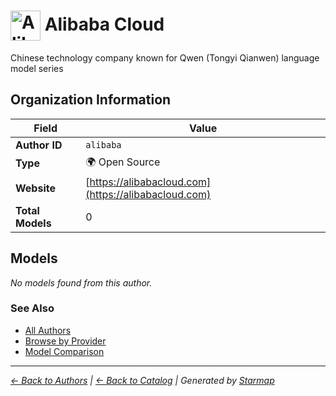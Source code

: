 # <img src="https://raw.githubusercontent.com/agentstation/starmap/master/internal/embedded/logos/alibaba.svg" alt="Alibaba Cloud logo" width="48" height="48" style="vertical-align: middle;"> Alibaba Cloud
  
  
  
Chinese technology company known for Qwen (Tongyi Qianwen) language model series
  
  
## Organization Information
  
| Field | Value |
|---------|---------|
| **Author ID** | `alibaba` |
| **Type** | 🌍 Open Source |
| **Website** | [https://alibabacloud.com](https://alibabacloud.com) |
| **Total Models** | 0 |

  
## Models
  
*No models found from this author.*
  
### See Also
  
- [All Authors](../)
- [Browse by Provider](../../providers/)
- [Model Comparison](../../models/)
  
---
*_[← Back to Authors](../) | [← Back to Catalog](../../) | Generated by [Starmap](https://github.com/agentstation/starmap)_*